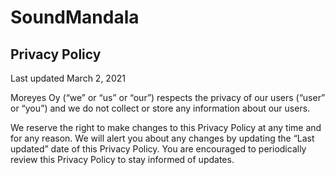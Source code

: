 # SoundMandala

## Privacy Policy

Last updated March 2, 2021

Moreyes Oy (“we” or “us” or “our”) respects the privacy of our users (“user” or “you”) and we do not collect or store any information about our users.

We reserve the right to make changes to this Privacy Policy at any time and for any reason. We will alert you about any changes by updating the “Last updated” date of this Privacy Policy. You are encouraged to periodically review this Privacy Policy to stay informed of updates.

